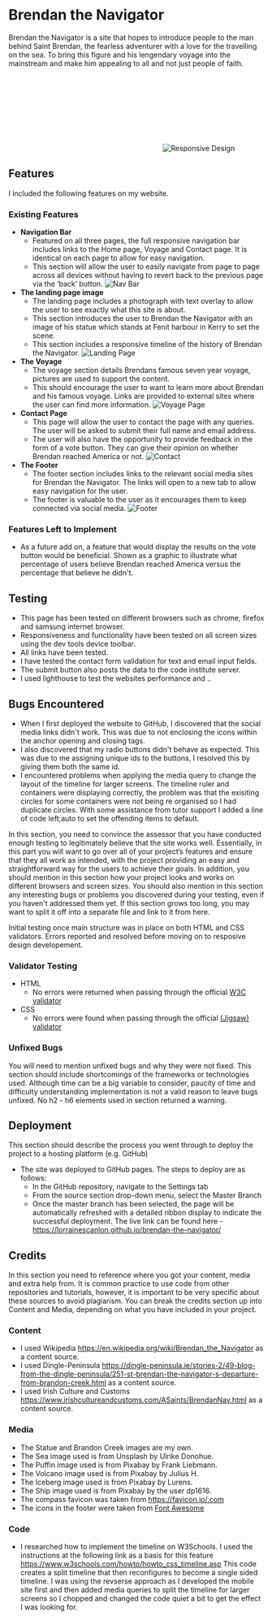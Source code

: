 # Brendan the Navigator
Brendan the Navigator is a site that hopes to introduce people to the man behind Saint Brendan, the fearless adventurer with a love for the travelling on the sea.
To bring this figure and his lengendary voyage into the mainstream and make him appealing to all and not just people of faith. 

![Wireframe](docs/wireframes/brendanwireframes.pdf)
![Responsive Design](docs/images/responsivevoyage.PNG)

## Features 
I included the following features on my website.
### Existing Features
- __Navigation Bar__
  - Featured on all three pages, the full responsive navigation bar includes links to the Home page, Voyage and Contact page. It is identical on each page to allow for easy navigation.
  - This section will allow the user to easily navigate from page to page across all devices without having to revert back to the previous page via the ‘back’ button. 
![Nav Bar](docs/images/navbar.PNG)
- __The landing page image__
  - The landing page includes a photograph with text overlay to allow the user to see exactly what this site is about. 
  - This section introduces the user to Brendan the Navigator with an image of his statue which stands at Fenit harbour in Kerry to set the scene.
  - This section includes a responsive timeline of the history of Brendan the Navigator.
![Landing Page](docs/images/landingimage.PNG)
- __The Voyage__
  - The voyage section details Brendans famous seven year voyage, pictures are used to support the content. 
  - This should encourage the user to want to learn more about Brendan and his famous voyage. Links are provided to external sites where the user can find more information.
![Voyage Page](docs/images/voyage.PNG)
- __Contact Page__
  - This page will allow the user to contact the page with any queries. The user will be asked to submit their full name and email address.
  - The user will also have the opportunity to provide feedback in the form of a vote button. They can give their opinion on whether Brendan reached America or not.
![Contact](docs/images/form.PNG)
- __The Footer__ 
  - The footer section includes links to the relevant social media sites for Brendan the Navigator. The links will open to a new tab to allow easy navigation for the user. 
  - The footer is valuable to the user as it encourages them to keep connected via social media.
![Footer](docs/images/footer.PNG)

### Features Left to Implement
- As a future add on, a feature that would display the results on the vote button would be beneficial. Shown as a graphic to illustrate what percentage of users believe Brendan reached America versus the percentage that believe he didn't.
## Testing
- This page has been tested on different browsers such as chrome, firefox and samsung internet browser.
- Responsiveness and functionality have been tested on all screen sizes using the dev tools device toolbar.
- All links have been tested.
- I have tested the contact form validation for text and email input fields. 
- The submit button also posts the data to the code institute server. 
- I used lighthouse to test the websites performance and .. 

## Bugs Encountered
- When I first deployed the website to GitHub, I discovered that the social media links didn't work. 
  This was due to not enclosing the icons within the anchor opening and closing tags.
- I also discovered that my radio buttons didn't behave as expected. 
  This was due to me assigning unique ids to the buttons, I resolved this by giving them both the same id.
- I encountered problems when applying the media query to change the layout of the timeline for larger screens. The timeline ruler and containers were displaying correctly, the problem was that 
  the exisiting circles for some containers were not being re organised so I had duplicate circles. With some assistance from tutor support I added a line of code left;auto to set the offending items to default.

In this section, you need to convince the assessor that you have conducted enough testing to legitimately believe that the site works well. Essentially, in this part you will want to go over all of your project’s features and ensure that they all work as intended, with the project providing an easy and straightforward way for the users to achieve their goals.
In addition, you should mention in this section how your project looks and works on different browsers and screen sizes.
You should also mention in this section any interesting bugs or problems you discovered during your testing, even if you haven't addressed them yet.
If this section grows too long, you may want to split it off into a separate file and link to it from here.

Initial testing once main structure was in place on both HTML and CSS validators. Errors reported and resolved before moving on to resposive design developement.
### Validator Testing 
- HTML
  - No errors were returned when passing through the official [W3C validator](https://validator.w3.org/nu/?doc=https%3A%2F%2Fcode-institute-org.github.io%2Flove-running-2.0%2Findex.html)
- CSS
  - No errors were found when passing through the official [(Jigsaw) validator](https://jigsaw.w3.org/css-validator/validator?uri=https%3A%2F%2Fvalidator.w3.org%2Fnu%2F%3Fdoc%3Dhttps%253A%252F%252Fcode-institute-org.github.io%252Flove-running-2.0%252Findex.html&profile=css3svg&usermedium=all&warning=1&vextwarning=&lang=en#css)
### Unfixed Bugs
You will need to mention unfixed bugs and why they were not fixed. This section should include shortcomings of the frameworks or technologies used. Although time can be a big variable to consider, paucity of time and difficulty understanding implementation is not a valid reason to leave bugs unfixed. 
No h2 - h6 elements used in section returned a warning. 
## Deployment
This section should describe the process you went through to deploy the project to a hosting platform (e.g. GitHub) 
- The site was deployed to GitHub pages. The steps to deploy are as follows: 
  - In the GitHub repository, navigate to the Settings tab 
  - From the source section drop-down menu, select the Master Branch
  - Once the master branch has been selected, the page will be automatically refreshed with a detailed ribbon display to indicate the successful deployment. 
The live link can be found here - https://lorrainescanlon.github.io/brendan-the-navigator/
## Credits 
In this section you need to reference where you got your content, media and extra help from. It is common practice to use code from other repositories and tutorials, however, it is important to be very specific about these sources to avoid plagiarism. 
You can break the credits section up into Content and Media, depending on what you have included in your project.
### Content 
- I used Wikipedia https://en.wikipedia.org/wiki/Brendan_the_Navigator as a content source.
- I used Dingle-Peninsula https://dingle-peninsula.ie/stories-2/49-blog-from-the-dingle-peninsula/251-st-brendan-the-navigator-s-departure-from-brandon-creek.html as a content source.
- I used Irish Culture and Customs https://www.irishcultureandcustoms.com/ASaints/BrendanNav.html as a content source.

### Media
- The Statue and Brandon Creek images are my own.
- The Sea image used is from Unsplash by Ulrike Donohue.
- The Puffin image used is from Pixabay by Frank Liebmann.
- The Volcano image used is from Pixabay by Julius H.
- The Iceberg image used is from Pixabay by Lurens.
- The Ship image used is from Pixabay by the user dp1616.
- The compass favicon was taken from https://favicon.io/.com
- The icons in the footer were taken from [Font Awesome](https://fontawesome.com/)
### Code
 - I researched how to implement the timeline on W3Schools. I used the instructions at the following link as a basis for this feature https://www.w3schools.com/howto/howto_css_timeline.asp This code creates a split timeline that then reconfigures to become a single sided timeline. I was using the revserse approach as I developed the mobile site first and then added media queries to split the timeline for larger screens so I chopped and changed the code quiet a bit to get the effect I was looking for.


